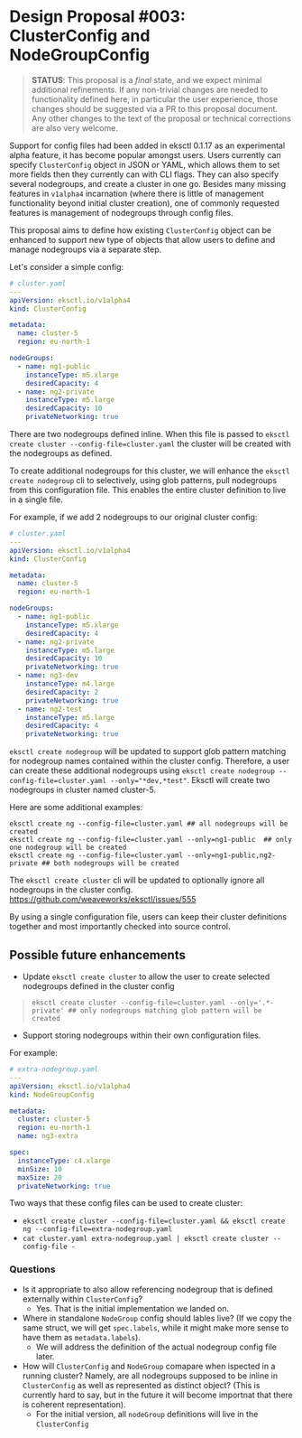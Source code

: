 # Design Proposal #003: ClusterConfig and NodeGroupConfig

> **STATUS**: This proposal is a _final_ state, and we expect minimal additional refinements.
> If any non-trivial changes are needed to functionality defined here, in particular the user
> experience, those changes should be suggested via a PR to this proposal document.
> Any other changes to the text of the proposal or technical corrections are also very welcome.

Support for config files had been added in eksctl 0.1.17 as an experimental alpha feature, it has
become popular amongst users.
Users currently can specify `ClusterConfig` object in JSON or YAML, which allows them to set more
fields then they currently can with CLI flags. They can also specify several nodegroups,
and create a cluster in one go. Besides many missing features in `v1alpha4` incarnation (where there
is little of  management functionality beyond initial cluster creation), one of commonly requested
features is management of nodegroups through config files. 

This proposal aims to define how existing `ClusterConfig` object can be enhanced to support new type
of objects that allow users to define and manage nodegroups via a separate step.

Let's consider a simple config:

```YAML
# cluster.yaml
---
apiVersion: eksctl.io/v1alpha4
kind: ClusterConfig

metadata:
  name: cluster-5
  region: eu-north-1

nodeGroups:
  - name: ng1-public
    instanceType: m5.xlarge
    desiredCapacity: 4
  - name: ng2-private
    instanceType: m5.large
    desiredCapacity: 10
    privateNetworking: true
```

There are two nodegroups defined inline. When this file is passed to `eksctl create cluster --config-file=cluster.yaml` the cluster will be created with the nodegroups as defined.  

To create additional nodegroups for this cluster, we will enhance the `eksctl create nodegroup` cli to selectively, using glob patterns, pull nodegroups from this configuration file.  This enables the entire cluster definition to live in a single file.

For example, if we add 2 nodegroups to our original cluster config:

```YAML
# cluster.yaml
---
apiVersion: eksctl.io/v1alpha4
kind: ClusterConfig

metadata:
  name: cluster-5
  region: eu-north-1

nodeGroups:
  - name: ng1-public
    instanceType: m5.xlarge
    desiredCapacity: 4
  - name: ng2-private
    instanceType: m5.large
    desiredCapacity: 10
    privateNetworking: true
  - name: ng3-dev
    instanceType: m4.large
    desiredCapacity: 2
    privateNetworking: true
  - name: ng2-test
    instanceType: m5.large
    desiredCapacity: 4
    privateNetworking: true
```
`eksctl create nodegroup` will be updated to support glob pattern matching for nodegroup names contained within the cluster config.  Therefore, a user can create these additional nodegroups using `eksctl create nodegroup --config-file=cluster.yaml --only="*dev,*test"`.  Eksctl will create two nodegroups in cluster named cluster-5.

Here are some additional examples:

```
eksctl create ng --config-file=cluster.yaml ## all nodegroups will be created
eksctl create ng --config-file=cluster.yaml --only=ng1-public  ## only one nodegroup will be created
eksctl create ng --config-file=cluster.yaml --only=ng1-public,ng2-private ## both nodegroups will be created
```

The `eksctl create cluster` cli will be updated to optionally ignore all nodegroups in the cluster config. https://github.com/weaveworks/eksctl/issues/555

By using a single configuration file, users can keep their cluster definitions together and most importantly checked into source control.

## Possible future enhancements

- Update `eksctl create cluster` to allow the user to create selected nodegroups defined in the cluster config
> `eksctl create cluster --config-file=cluster.yaml --only='.*-private' ## only nodegroups matching glob pattern will be created`
- Support storing nodegroups within their own configuration files.

For example:

```YAML
# extra-nodegroup.yaml
---
apiVersion: eksctl.io/v1alpha4
kind: NodeGroupConfig

metadata:
  cluster: cluster-5
  region: eu-north-1
  name: ng3-extra

spec:
  instanceType: c4.xlarge
  minSize: 10
  maxSize: 20
  privateNetworking: true
```

Two ways that these config files can be used to create cluster:

- `eksctl create cluster --config-file=cluster.yaml && eksctl create ng --config-file=extra-nodegroup.yaml`
- `cat cluster.yaml extra-nodegroup.yaml | eksctl create cluster --config-file -`

### Questions

- Is it appropriate to also allow referencing nodegroup that is defined externally within `ClusterConfig`?
   - Yes.  That is the initial implementation we landed on.
- Where in standalone `NodeGroup` config should lables live? (If we copy the same struct, we will get `spec.labels`,
  while it might make more sense to have them as `metadata.labels`).
   - We will address the definition of the actual nodegroup config file later.
- How will `ClusterConfig` and `NodeGroup` comapare when ispected in a running cluster? Namely, are all nodegroups supposed to be inline in `ClusterConfig` as well as represented as distinct object? (This is currently hard to say,  but in the future it will become importnat that there is coherent representation).
   - For the initial version, all `nodeGroup` definitions will live in the `ClusterConfig` 

